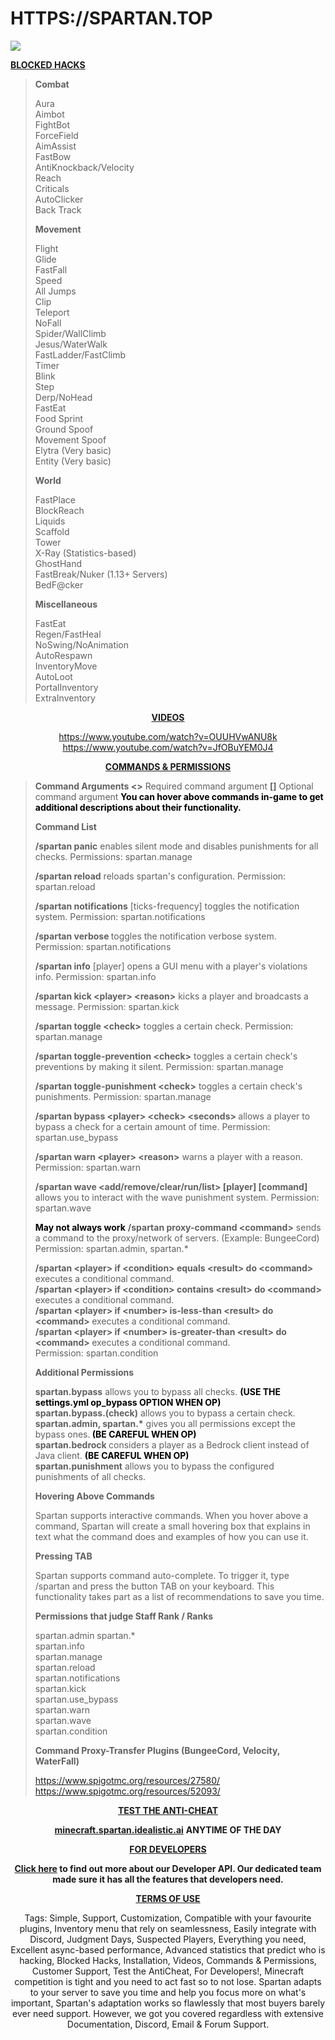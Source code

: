 <h1>HTTPS://SPARTAN.TOP</h1>
<img src="https://vagdedes.com/.images/spartan/banner.png" />

<b><span class="bbcode-size-7"><u>BLOCKED HACKS</u></span></b>
</center>
<blockquote>
<b><span class="bbcode-size-5">Combat</span></b>

Aura<br>
Aimbot<br>
FightBot<br>
ForceField<br>
AimAssist<br>
FastBow<br>
AntiKnockback/Velocity<br>
Reach<br>
Criticals<br>
AutoClicker<br>
Back Track<br>


<span class="bbcode-size-5"><b>Movement</b></span>

Flight<br>
Glide<br>
FastFall<br>
Speed<br>
All Jumps<br>
Clip<br>
Teleport<br>
NoFall<br>
Spider/WallClimb<br>
Jesus/WaterWalk<br>
FastLadder/FastClimb<br>
Timer<br>
Blink<br>
Step<br>
Derp/NoHead<br>
FastEat<br>
Food Sprint<br>
Ground Spoof<br>
Movement Spoof<br>
Elytra (Very basic)<br>
Entity (Very basic)


<b><span class="bbcode-size-5">World</span></b>

FastPlace<br>
BlockReach<br>
Liquids<br>
Scaffold<br>
Tower<br>
X-Ray (Statistics-based)<br>
GhostHand<br>
FastBreak/Nuker (1.13+ Servers)<br>
BedF@cker


<span class="bbcode-size-5"><b>Miscellaneous</b></span>

FastEat<br>
Regen/FastHeal<br>
NoSwing/NoAnimation<br>
AutoRespawn<br>
InventoryMove<br>
AutoLoot<br>
PortalInventory<br>
ExtraInventory<br>
</blockquote>

<center><b><span class="bbcode-size-7"><u>VIDEOS</u></span></b>

<span class="bbcode-size-4"><span class="bbcode-size-4"><span class="bbcode-size-4">https://www.youtube.com/watch?v=OUUHVwANU8k<br>https://www.youtube.com/watch?v=JfOBuYEM0J4</span></span></span>

<b><u><span class="bbcode-size-7">COMMANDS & PERMISSIONS</span></u></b>
</center>
<blockquote>
<b><span class="bbcode-size-5">Command Arguments</span>
&lt;&gt;</b> Required command argument
<b>&#91;&#93;</b> Optional command argument
<span style="color:black"><b>You can hover above commands in-game to get additional descriptions about their functionality.</b></span>


<b><span class="bbcode-size-5">Command List</span></b>

<span class="bbcode-size-4"><span class="bbcode-size-4"><span class="bbcode-size-4"><b>/spartan panic</b> enables silent mode and disables punishments for all checks.
Permissions: spartan.manage</span>

<b>/spartan reload</b> reloads spartan's configuration.
Permission: spartan.reload

<b>/spartan notifications</b> &#91;ticks-frequency&#93; toggles the notification system.
Permission: spartan.notifications

<span class="bbcode-size-4"><b>/spartan verbose </b>toggles the notification verbose system.
Permission: spartan.notifications</span>

<b>/spartan info</b> &#91;player&#93; opens a GUI menu with a player's violations info.
Permission: spartan.info

<b>/spartan kick &lt;player&gt; &lt;reason&gt;</b> kicks a player and broadcasts a message.
Permission: spartan.kick

<b>/spartan toggle &lt;check&gt;</b> toggles a certain check.
Permission: spartan.manage

<span class="bbcode-size-4"><b>/spartan toggle-prevention &lt;check&gt;</b> toggles a certain check's preventions by making it silent.
Permission: spartan.manage

<span class="bbcode-size-4"><b>/spartan toggle-punishment &lt;check&gt;</b> toggles a certain check's punishments.
Permission: spartan.manage</span></span>

<b>/spartan bypass &lt;player&gt; &lt;check&gt; &lt;seconds&gt; </b>allows a player to bypass a check for a certain amount of time.
Permission: spartan.use_bypass

<b>/spartan warn &lt;player&gt; &lt;reason&gt;</b> warns a player with a reason.
Permission: spartan.warn

<b>/spartan wave &lt;add/remove/clear/run/list&gt; &#91;player&#93; &#91;command&#93;</b> allows you to interact with the wave punishment system.
Permission: spartan.wave

<span style="color:black"><b>May not always work</b></span>
<b>/spartan proxy-command &lt;command&gt;</b> sends a command to the proxy/network of servers. (Example: BungeeCord)
Permission: spartan.admin, spartan.*

<b>/spartan &lt;player&gt; if &lt;condition&gt; equals &lt;result&gt; do &lt;command&gt; </b>executes a conditional command.<br>
<b>/spartan &lt;player&gt; if &lt;condition&gt; contains &lt;result&gt; do &lt;command&gt; </b>executes a conditional command.<br>
<b>/spartan &lt;player&gt; if &lt;number&gt; is-less-than &lt;result&gt; do &lt;command&gt; </b>executes a conditional command.<br>
<b>/spartan &lt;player&gt; if &lt;number&gt; is-greater-than &lt;result&gt; do &lt;command&gt; </b>executes a conditional command.<br>
Permission: spartan.condition</span>


<b><span class="bbcode-size-5">Additional Permissions</span></b></span>

<span class="bbcode-size-4"><span class="bbcode-size-4"><b>spartan.bypass</b> allows you to bypass all checks. </span><b><span class="bbcode-size-4"><span style="color:black">(USE THE settings.yml op_bypass OPTION WHEN OP)</span></span></b><br>
<span class="bbcode-size-4"><b>spartan.bypass.(check)</b> allows you to bypass a certain check.<br>
<b> spartan.admin, spartan.*</b> gives you all permissions except the bypass ones.<b><span style="color:black"> (BE CAREFUL WHEN OP)</span><br>
spartan.bedrock </b>considers a player as a Bedrock client instead of Java client. <span style="color:black"><b>(BE CAREFUL WHEN OP)</b></span><br>
<b> spartan.punishment</b> allows you to bypass the configured punishments of all checks.</span>


<b><span class="bbcode-size-5">Hovering Above Commands</span></b></span>

<span class="bbcode-size-4"><span class="bbcode-size-4">Spartan supports interactive commands. When you hover above a command, Spartan will create a small hovering box that explains in text what the command does and examples of how you can use it.</span>


<b><span class="bbcode-size-5">Pressing TAB</span></b></span>

<span class="bbcode-size-4"><span class="bbcode-size-4">Spartan supports command auto-complete. To trigger it, type /spartan and press the button TAB on your keyboard. This functionality takes part as a list of recommendations to save you time.</span>


<b><span class="bbcode-size-5">Permissions that judge Staff Rank / Ranks</span></b></span>

<span class="bbcode-size-4"><span class="bbcode-size-4"> spartan.admin
spartan.*<br>
spartan.info<br>
spartan.manage<br>
spartan.reload<br>
spartan.notifications<br>
spartan.kick<br>
spartan.use_bypass<br>
spartan.warn<br>
spartan.wave<br>
spartan.condition</span>


<b><span class="bbcode-size-5">Command Proxy-Transfer Plugins (BungeeCord, Velocity, WaterFall)</span></b></span>

<span class="bbcode-size-4"><span class="bbcode-size-4"><a href="https://www.spigotmc.org/resources/27580/">https://www.spigotmc.org/resources/27580/</a><br>
<a href="https://www.spigotmc.org/resources/52093/">https://www.spigotmc.org/resources/52093/</a></span></span>
</blockquote>

<center><b><span class="bbcode-size-7"><u>TEST THE ANTI-CHEAT</u></span></b>


<span class="bbcode-size-4"><span class="bbcode-size-5"><b><u>minecraft.spartan.idealistic.ai</u></b></span></span>
<span class="bbcode-size-4"><span class="bbcode-size-5"><b>ANYTIME OF THE DAY</b></span></span>

<b><u><span class="bbcode-size-7">FOR DEVELOPERS</span></u></b>

<span class="bbcode-size-4"><span class="bbcode-size-5"><b><a href="#">Click here</a> to find out more about our Developer API. Our dedicated team made sure it has all the features that developers need.</b></span></span>


<span class="bbcode-size-4"><b><span class="bbcode-size-7"><u><a href="#">TERMS OF USE</a></u></span></b></span>


<span class="bbcode-size-4"><span class="bbcode-size-14">Tags: Simple, Support, Customization, Compatible with your favourite plugins, Inventory menu that rely on seamlessness, Easily integrate with Discord, Judgment Days, Suspected Players, Everything you need, Excellent async-based performance, Advanced statistics that predict who is hacking, Blocked Hacks, Installation, Videos, Commands & Permissions, Customer Support, Test the AntiCheat, For Developers!, Minecraft competition is tight and you need to act fast so to not lose. Spartan adapts to your server to save you time and help you focus more on what's important, Spartan's adaptation works so flawlessly that most buyers barely ever need support. However, we got you covered regardless with extensive Documentation, Discord, Email & Forum Support.</span></span></center>
